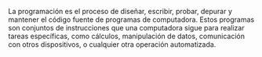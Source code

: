 La programación es el proceso de diseñar, escribir, probar, depurar y mantener el código 
fuente de programas de computadora. Estos programas son conjuntos de instrucciones 
que una computadora sigue para realizar tareas específicas, como cálculos, manipulación de datos,
comunicación con otros dispositivos, o cualquier otra operación automatizada.